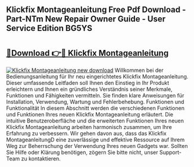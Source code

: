 ## Klickfix Montageanleitung Free Pdf Download - Part-NTm New Repair Owner Guide - User Service Edition BG5YS

# <h2><a href="http://df76mo.blite.top/?on=Klickfix+Montageanleitung">🔗Download 👉🔴 Klickfix Montageanleitung</a></h2>

[![Klickfix Montageanleitung new download](https://i.imgur.com/lujVjoI.png)](http://df76mo.blite.top/?on=Klickfix+Montageanleitung)
Willkommen bei der Bedienungsanleitung für Ihr neu eingerichtetes Klickfix Montageanleitung. Dieser umfassende Leitfaden soll Ihnen den Einstieg in Ihr Produkt erleichtern und Ihnen ein gründliches Verständnis seiner Merkmale, Funktionen und Fähigkeiten vermitteln. Sie finden klare Anweisungen für Installation, Verwendung, Wartung und Fehlerbehebung. Funktionen und Funktionalität In diesem Abschnitt werden die verschiedenen Funktionen und Funktionen Ihres neuen Klickfix Montageanleitung erläutert. Die intuitive Benutzeroberfläche und die erweiterten Funktionen Ihres neuen Klickfix Montageanleitung arbeiten harmonisch zusammen, um Ihre Erfahrung zu verbessern. Wir gehen davon aus, dass das Klickfix MontageanleitungD eine zuverlässige und effektive Ressource auf Ihrem Weg zur Beherrschung der Verwendung Ihres neuen Gadgets war. Sollten Sie Hilfe oder Klärung benötigen, zögern Sie bitte nicht, unser Support-Team zu kontaktieren.
